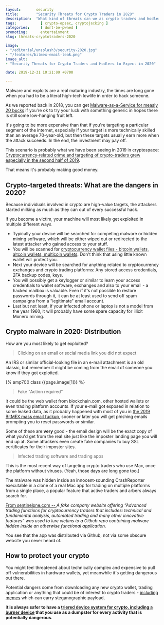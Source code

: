 ```yaml
---
layout:       security
title:        "Security Threats for Crypto Traders in 2020"
description:  "What kind of threats can we as crypto traders and hodlers expect in 2020 and what are the ways to protect our holdings?"
tags:           [ crypto-opsec, cryptojacking ]
categories:     [ dont-be-pwned ]
promoting:      entertainment
slug: threats-cryptotraders-2020

image:
- "/editorial/unsplash3/security-2020.jpg"
- "/features/bitmex-email-leak.png"
image_alt:
- "Security Threats for Crypto Traders and Hodlers to Expect in 2020"

date: 2019-12-31 10:21:00 +0700

---
```


Malware and exploits are a real maturing industry, the times are long gone when you had to be a literal high-tech lowlife in order to hack someone.

As we reported back in 2018, you can get [Malware-as-a-Service for measly 20 bucks](/security/nocturnal-stealer/) if you're ok to try your luck with something generic in hopes there is still some low-hanging fruit left.

It's going to be more expensive than that if you're targeting a particular segment of the internet, especially if your target is more technically skilled than an average 70-year-old, but then these targets usually earn more when the attack succeeds. In the end, the investment may pay off.

This scenario is probably what we have been seeing in 2019 in cryptospace: [Cryptocurrency-related crime and targeting of crypto-traders grew especially in the second half of 2019](https://www.sentinelone.com/blog/macos-malware-outbreaks-2019-the-second-6-months/).

That means it's probably making good money.

## Crypto-targeted threats: What are the dangers in 2020?

Because individuals involved in crypto are high-value targets, the attackers started milking as much as they can out of every successful hack.

If you become a victim, your machine will most likely get exploited in multiple different ways.

* Typically your device will be searched for competing malware or hidden mining software, which will be either wiped out or redirected to the latest attacker who gained access to your stuff.
* You will be scanned for [cryptocurrency wallet files - bitcoin wallets, altcoin wallets, multicoin wallets](/altcoin-wallets/). Don't think that using little known wallet will protect you.
* Next your device will be searched for anything related to cryptocurrency exchanges and crypto trading platforms: Any stored access credentials, 2FA backup codes, keys.
* You will possibly get a keylogger or similar to learn your access credentials to wallet software, exchanges and also to your email - a hacked mailbox is valuable. Even if it's not possible to restore passwords through it, it can be at least used to send off spam campaigns from a "legitimate" email account.
* Last but not least, if your infected phone or laptop is not a model from the year 1960, it will probably have some spare capacity for illicit Monero mining.

## Crypto malware in 2020: Distribution

How are you most likely to get exploited?

> Clicking on an email or social media link you did not expect

An IRS or similar official-looking file in an e-mail attachment is an old classic, but remember it might be coming from the email of someone you know if they got exploited.

{% amp700 class {{page.image[1]}} %}

> Fake "Action required"

It could be the web wallet from blockchain.com, other hosted wallets or even trading platform accounts. If your e-mail got exposed in relation to some leaked data, as it probably happened with most of you in [the 2019 BitMEX mass email fuckup](https://twitter.com/altcointrading_/status/1190212069230071810), sooner or later you will get phishing emails prompting you to reset passwords or similar.

Some of these are **very** good - the email design will be the exact copy of what you'd get from the real site just like the imposter landing page you will end up at. Some attackers even create fake companies to buy SSL certificates for their imposter sites.

> Infected trading software and trading apps

This is the most recent way of targeting crypto traders who use Mac, once the platform without viruses. (Yeah, those days are long gone too.)

The malware was hidden inside an innocent-sounding CrashReporter executable in a clone of a real Mac app for trading on multiple platforms from a single place, a popular feature that active traders and arbers always search for.

[From sentinelone.com -- ](https://www.sentinelone.com/blog/macos-malware-outbreaks-2019-the-second-6-months/) *A fake company website offering “Advanced trading functions for cryptocurrency traders that includes: technical and fundamental analysis, automated trading and many other innovative features” was used to lure victims to a Github repo containing malware hidden inside an otherwise functional application.*

You see that the app was distributed via Github, not via some obscure website you never heard of.

## How to protect your crypto

You might feel threatened about technically complex and expensive to pull off vulnerabilities in hardware wallets, yet meanwhile it's getting dangerous out there.

Potential dangers come from downloading any new crypto wallet, trading application or anything that could be of interest to crypto traders - [including memes](/security/malicious-memes/) which can carry steganographic payload.

**It is always safer to have a [triered device system for crypto, including a burner device](https://www.altcointrading.net/security/device-management) that you use as a dumpster for every activity that is potentially dangerous.**
